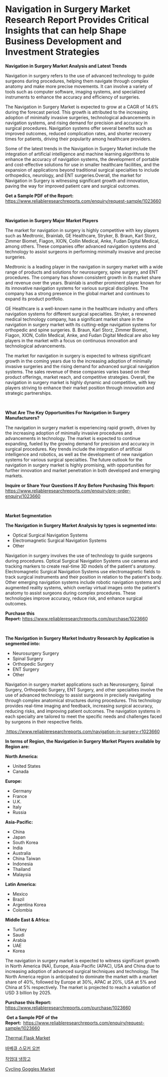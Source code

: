 <p><h1>Navigation in Surgery Market Research Report Provides Critical Insights that can help Shape Business Development and Investment Strategies</h1></p><p><strong>Navigation in Surgery Market Analysis and Latest Trends</strong></p>
<p><p>Navigation in surgery refers to the use of advanced technology to guide surgeons during procedures, helping them navigate through complex anatomy and make more precise movements. It can involve a variety of tools such as computer software, imaging systems, and specialized instruments to enhance the accuracy and efficiency of surgeries.</p><p>The Navigation in Surgery Market is expected to grow at a CAGR of 14.6% during the forecast period. This growth is attributed to the increasing adoption of minimally invasive surgeries, technological advancements in navigation systems, and rising demand for precision and accuracy in surgical procedures. Navigation systems offer several benefits such as improved outcomes, reduced complication rates, and shorter recovery times for patients, driving their popularity among healthcare providers.</p><p>Some of the latest trends in the Navigation in Surgery Market include the integration of artificial intelligence and machine learning algorithms to enhance the accuracy of navigation systems, the development of portable and cost-effective solutions for use in smaller healthcare facilities, and the expansion of applications beyond traditional surgical specialties to include orthopedics, neurology, and ENT surgeries.Overall, the market for Navigation in Surgery is witnessing significant growth and innovation, paving the way for improved patient care and surgical outcomes.</p></p>
<p><strong>Get a Sample PDF of the Report:&nbsp;</strong> <a href="https://www.reliableresearchreports.com/enquiry/request-sample/1023660">https://www.reliableresearchreports.com/enquiry/request-sample/1023660</a></p>
<p>&nbsp;</p>
<p><strong>Navigation in Surgery Major Market Players</strong></p>
<p><p>The market for navigation in surgery is highly competitive with key players such as Medtronic, Brainlab, GE Healthcare, Stryker, B. Braun, Karl Storz, Zimmer Biomet, Fiagon, XION, Collin Medical, Anke, Fudan Digital Medical, among others. These companies offer advanced navigation systems and technology to assist surgeons in performing minimally invasive and precise surgeries.</p><p>Medtronic is a leading player in the navigation in surgery market with a wide range of products and solutions for neurosurgery, spine surgery, and ENT procedures. The company has shown consistent growth in its market share and revenue over the years. Brainlab is another prominent player known for its innovative navigation systems for various surgical disciplines. The company has a strong presence in the global market and continues to expand its product portfolio.</p><p>GE Healthcare is a well-known name in the healthcare industry and offers navigation systems for different surgical specialties. Stryker, a renowned medical technology company, has a significant market share in the navigation in surgery market with its cutting-edge navigation systems for orthopedic and spine surgeries. B. Braun, Karl Storz, Zimmer Biomet, Fiagon, XION, Collin Medical, Anke, and Fudan Digital Medical are also key players in the market with a focus on continuous innovation and technological advancements.</p><p>The market for navigation in surgery is expected to witness significant growth in the coming years due to the increasing adoption of minimally invasive surgeries and the rising demand for advanced surgical navigation systems. The sales revenue of these companies varies based on their product offerings, market reach, and competitive strategies. Overall, the navigation in surgery market is highly dynamic and competitive, with key players striving to enhance their market position through innovation and strategic partnerships.</p></p>
<p>&nbsp;</p>
<p><strong>What Are The Key Opportunities For Navigation in Surgery Manufacturers?</strong></p>
<p><p>The navigation in surgery market is experiencing rapid growth, driven by the increasing adoption of minimally invasive procedures and advancements in technology. The market is expected to continue expanding, fueled by the growing demand for precision and accuracy in surgical procedures. Key trends include the integration of artificial intelligence and robotics, as well as the development of new navigation systems for various surgical specialties. The future outlook for the navigation in surgery market is highly promising, with opportunities for further innovation and market penetration in both developed and emerging markets.</p></p>
<p><strong>Inquire or Share Your Questions If Any Before Purchasing This Report:</strong> <a href="https://www.reliableresearchreports.com/enquiry/pre-order-enquiry/1023660">https://www.reliableresearchreports.com/enquiry/pre-order-enquiry/1023660</a></p>
<p>&nbsp;</p>
<p><strong>Market Segmentation</strong></p>
<p><strong>The Navigation in Surgery Market Analysis by types is segmented into:</strong></p>
<p><ul><li>Optical Surgical Navigation Systems</li><li>Electromagnetic Surgical Navigation Systems</li><li>Other</li></ul></p>
<p><p>Navigation in surgery involves the use of technology to guide surgeons during procedures. Optical Surgical Navigation Systems use cameras and tracking markers to create real-time 3D models of the patient's anatomy. Electromagnetic Surgical Navigation Systems use electromagnetic fields to track surgical instruments and their position in relation to the patient's body. Other emerging navigation systems include robotic navigation systems and augmented reality systems, which overlay virtual images onto the patient's anatomy to assist surgeons during complex procedures. These technologies improve accuracy, reduce risk, and enhance surgical outcomes.</p></p>
<p><strong>Purchase this Report:&nbsp;</strong><a href="https://www.reliableresearchreports.com/purchase/1023660">https://www.reliableresearchreports.com/purchase/1023660</a></p>
<p>&nbsp;</p>
<p><strong>The Navigation in Surgery Market Industry Research by Application is segmented into:</strong></p>
<p><ul><li>Neurosurgery Surgery</li><li>Spinal Surgery</li><li>Orthopedic Surgery</li><li>ENT Surgery</li><li>Other</li></ul></p>
<p><p>Navigation in surgery market applications such as Neurosurgery, Spinal Surgery, Orthopedic Surgery, ENT Surgery, and other specialties involve the use of advanced technology to assist surgeons in precisely navigating through complex anatomical structures during procedures. This technology provides real-time imaging and feedback, increasing surgical accuracy, reducing risks, and improving patient outcomes. The navigation systems in each specialty are tailored to meet the specific needs and challenges faced by surgeons in their respective fields.</p></p>
<p><a href="https://www.reliableresearchreports.com/navigation-in-surgery-r1023660">&nbsp;https://www.reliableresearchreports.com/navigation-in-surgery-r1023660</a></p>
<p><strong>In terms of Region, the Navigation in Surgery Market Players available by Region are:</strong></p>
<p>
    <p> <strong> North America: </strong>
        <ul>
            <li>United States</li>
            <li>Canada</li>
        </ul>
        </p> 
    <p> <strong> Europe: </strong>
        <ul>
            <li>Germany</li>
            <li>France</li>
            <li>U.K.</li>
            <li>Italy</li>
            <li>Russia</li>
        </ul>
        </p> 
    <p> <strong> Asia-Pacific: </strong>
        <ul>
            <li>China</li>
            <li>Japan</li>
            <li>South Korea</li>
            <li>India</li>
            <li>Australia</li>
            <li>China Taiwan</li>
            <li>Indonesia</li>
            <li>Thailand</li>
            <li>Malaysia</li>
        </ul>
        </p> 
    <p> <strong> Latin America: </strong>
        <ul>
            <li>Mexico</li>
            <li>Brazil</li>
            <li>Argentina Korea</li>
            <li>Colombia</li>
        </ul>
        </p> 
    <p> <strong> Middle East & Africa: </strong>
        <ul>
            <li>Turkey</li>
            <li>Saudi</li>
            <li>Arabia</li>
            <li>UAE</li>
            <li>Korea</li>
        </ul>
    </p>
    </p>
<p><p>The navigation in surgery market is expected to witness significant growth in North America (NA), Europe, Asia-Pacific (APAC), USA and China due to increasing adoption of advanced surgical techniques and technology. The North America region is anticipated to dominate the market with a market share of 40%, followed by Europe at 30%, APAC at 20%, USA at 5% and China at 5% respectively. The market is projected to reach a valuation of USD 3 billion by 2025.</p></p>
<p><strong>Purchase this Report: </strong><a href="https://www.reliableresearchreports.com/purchase/1023660">https://www.reliableresearchreports.com/purchase/1023660</a></p>
<p>&nbsp;<strong>Get a Sample PDF of the Report:&nbsp;&nbsp;</strong><a href="https://www.reliableresearchreports.com/enquiry/request-sample/1023660">https://www.reliableresearchreports.com/enquiry/request-sample/1023660</a></p>
<p><strong></strong></p>
<p><p><a href="https://www.linkedin.com/pulse/thermal-flasknbspmarket-focuses-market-share-size-projected-enyrc?trackingId=N8SD%2BrKIjNZBe%2BLlrya4fQ%3D%3D">Thermal Flask Market</a></p><p><a href="https://github.com/rick7624/Market-Research-Report-List-1/blob/main/603894550075.md">바베큐 스모커 오븐</a></p><p><a href="https://github.com/akzkkws047661437/Market-Research-Report-List-2/blob/main/851590150076.md">작업대 냉장고</a></p><p><a href="https://www.linkedin.com/pulse/cycling-goggles-market-insights-cagr-trends-growth-strategies-gjcuf?trackingId=XuMTwo5cOENmmuFp60ZfNQ%3D%3D">Cycling Goggles Market</a></p></p>